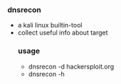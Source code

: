 ### dnsrecon
- a kali linux builtin-tool
- collect useful info about target
  ### usage
  - dnsrecon -d  hackersploit.org
  - dnsrecon -h
  
